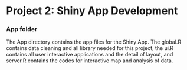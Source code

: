 # Project 2: Shiny App Development
### App folder

The App directory contains the app files for the Shiny App. The global.R contains data cleaning and all library needed for this project, the ui.R contains all user interactive applications and the detail of layout, and server.R contains the codes for interactive map and analysis of data.
